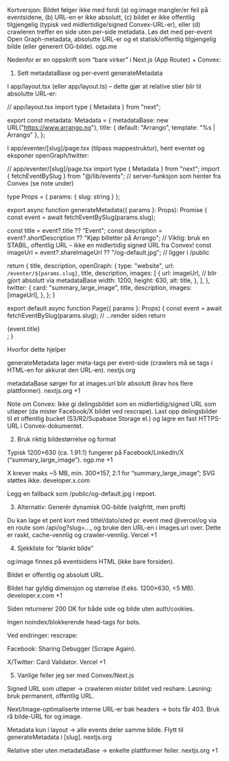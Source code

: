 Kortversjon: Bildet følger ikke med fordi (a) og:image mangler/er feil på eventsidene, (b) URL-en er ikke absolutt, (c) bildet er ikke offentlig tilgjengelig (typisk ved midlertidige/signed Convex-URL-er), eller (d) crawleren treffer en side uten per-side metadata. Løs det med per-event Open Graph-metadata, absolutte URL-er og et statisk/offentlig tilgjengelig bilde (eller generert OG-bilde). 
ogp.me

Nedenfor er en oppskrift som “bare virker” i Next.js (App Router) + Convex:

1) Sett metadataBase og per-event generateMetadata

I app/layout.tsx (eller app/layout.ts) – dette gjør at relative stier blir til absolutte URL-er:

// app/layout.tsx
import type { Metadata } from "next";

export const metadata: Metadata = {
  metadataBase: new URL("https://www.arrango.no"),
  title: { default: "Arrango", template: "%s | Arrango" },
};


I app/eventer/[slug]/page.tsx (tilpass mappestruktur), hent eventet og eksponer openGraph/twitter:

// app/eventer/[slug]/page.tsx
import type { Metadata } from "next";
import { fetchEventBySlug } from "@/lib/events"; // server-funksjon som henter fra Convex (se note under)

type Props = { params: { slug: string } };

export async function generateMetadata({ params }: Props): Promise<Metadata> {
  const event = await fetchEventBySlug(params.slug);

  const title = event?.title ?? "Event";
  const description = event?.shortDescription ?? "Kjøp billetter på Arrango";
  // Viktig: bruk en STABIL, offentlig URL – ikke en midlertidig signed URL fra Convex!
  const imageUrl = event?.shareImageUrl ?? "/og-default.jpg"; // ligger i /public

  return {
    title,
    description,
    openGraph: {
      type: "website",
      url: `/eventer/${params.slug}`,
      title,
      description,
      images: [
        {
          url: imageUrl, // blir gjort absolutt via metadataBase
          width: 1200,
          height: 630,
          alt: title,
        },
      ],
    },
    twitter: {
      card: "summary_large_image",
      title,
      description,
      images: [imageUrl],
    },
  };
}

export default async function Page({ params }: Props) {
  const event = await fetchEventBySlug(params.slug);
  // ...render siden
  return <div>{event.title}</div>;
}


Hvorfor dette hjelper

generateMetadata lager meta-tags per event-side (crawlers må se tags i HTML-en for akkurat den URL-en). 
nextjs.org

metadataBase sørger for at images.url blir absolutt (krav hos flere plattformer). 
nextjs.org
+1

Note om Convex: Ikke gi delingsbildet som en midlertidig/signed URL som utløper (da mister Facebook/X bildet ved rescrape). Last opp delingsbilder til et offentlig bucket (S3/R2/Supabase Storage el.) og lagre en fast HTTPS-URL i Convex-dokumentet.

2) Bruk riktig bildestørrelse og format

Typisk 1200×630 (ca. 1.91:1) fungerer på Facebook/LinkedIn/X (“summary_large_image”). 
ogp.me
+1

X krever maks ~5 MB, min. 300×157, 2:1 for “summary_large_image”; SVG støttes ikke. 
developer.x.com

Legg en fallback som /public/og-default.jpg i repoet.

3) Alternativ: Generér dynamisk OG-bilde (valgfritt, men proft)

Du kan lage et pent kort med tittel/dato/sted pr. event med @vercel/og via en route som /api/og?slug=..., og bruke den URL-en i images.url over. Dette er raskt, cache-vennlig og crawler-vennlig. 
Vercel
+1

4) Sjekkliste for “blankt bilde”

og:image finnes på eventsidens HTML (ikke bare forsiden).

Bildet er offentlig og absolutt URL.

Bildet har gyldig dimensjon og størrelse (f.eks. 1200×630, <5 MB). 
developer.x.com
+1

Siden returnerer 200 OK for både side og bilde uten auth/cookies.

Ingen noindex/blokkerende head-tags for bots.

Ved endringer: rescrape:

Facebook: Sharing Debugger (Scrape Again).

X/Twitter: Card Validator. 
Vercel
+1

5) Vanlige feller jeg ser med Convex/Next.js

Signed URL som utløper → crawleren mister bildet ved reshare. Løsning: bruk permanent, offentlig URL.

Next/Image-optimaliserte interne URL-er bak headers → bots får 403. Bruk rå bilde-URL for og:image.

Metadata kun i layout → alle events deler samme bilde. Flytt til generateMetadata i [slug]. 
nextjs.org

Relative stier uten metadataBase → enkelte plattformer feiler. 
nextjs.org
+1